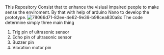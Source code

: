 This Repository Consist that to enhance the visiual impaired people to make sense the enviroment.
By that with help of arduino Nano to develop the prototype.
![78066d71-82ee-4e62-9e36-b98cea830a8c](https://github.com/encipher-mithun2003/Third_Eye_for_Blind/assets/114509306/4c98e6fd-dd46-4db5-bbf7-076931424ee1)
The code determine simply three main thing
 1. Trig pin of ultrasonic sensor
 2. Echo pin of ultrasonic sensor
 3. Buzzer pin
 4. Vibration motor pin
